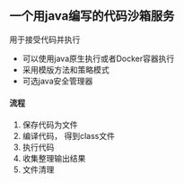 ## 一个用java编写的代码沙箱服务

用于接受代码并执行
- 可以使用java原生执行或者Docker容器执行
- 采用模版方法和策略模式
- 可选java安全管理器
#### 流程
1. 保存代码为文件
2. 编译代码， 得到class文件
3. 执行代码
4. 收集整理输出结果
5. 文件清理
